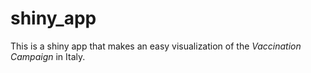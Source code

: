 # shiny_app

This is a shiny app that makes an easy visualization of the _Vaccination Campaign_ in Italy.

